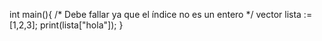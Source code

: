 int main(){
    /* Debe fallar ya que el índice no es un entero */
    vector<int> lista := [1,2,3];
    print(lista["hola"]);
}

